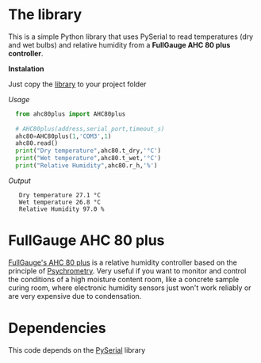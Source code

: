 # The library

This is a simple Python library that uses PySerial to read temperatures (dry and wet bulbs) and relative humidity from a **FullGauge AHC 80 plus controller**.

**Instalation**

Just copy the [library](./ahc80plus.py) to your project folder

*Usage*
```python
  from ahc80plus import AHC80plus
  
  # AHC80plus(address,serial_port,timeout_s)
  ahc80=AHC80plus(1,'COM3',1)
  ahc80.read()
  print("Dry temperature",ahc80.t_dry,'°C')
  print("Wet temperature",ahc80.t_wet,'°C')
  print("Relative Humidity",ahc80.r_h,'%')
```
*Output*
```
   Dry temperature 27.1 °C
   Wet temperature 26.8 °C
   Relative Humidity 97.0 %
```

# FullGauge AHC 80 plus

[FullGauge's AHC 80 plus](https://www.fullgauge.com.br/produto-ahc-80-plus) is a relative humidity controller based on the principle of [Psychrometry](https://en.wikipedia.org/wiki/Psychrometrics). Very useful if you want to monitor and control the conditions of a high moisture content room, like a concrete sample curing room, where electronic humidity sensors just won't work reliably or are very expensive due to condensation.

# Dependencies
This code depends on the [PySerial](https://pyserial.readthedocs.io/en/latest/index.html#) library
